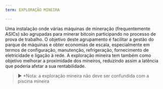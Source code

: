 ```yaml
---
term: EXPLORAÇÃO MINEIRA

---
```

Uma instalação onde várias máquinas de mineração (frequentemente ASICs) são agrupadas para minerar bitcoin participando no processo de prova de trabalho. O objetivo deste agrupamento é facilitar a gestão do parque de máquinas e obter economias de escala, especialmente em termos de configuração, manutenção, refrigeração, fornecimento de eletricidade e ligação à rede. A exploração mineira tem também como objetivo melhorar a proximidade dos mineiros, reduzindo assim a latência que poderia afetar a sua rentabilidade.

> ► *Nota: a exploração mineira não deve ser confundida com a piscina mineira
